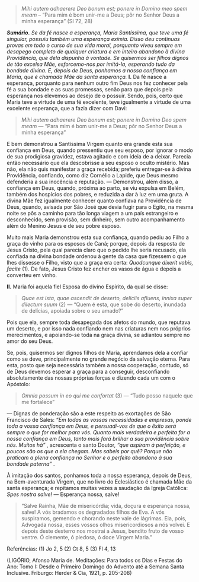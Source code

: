 > *Mihi autem adhaerere Deo bonum est; ponere in Domino meo spem meam* – “Para mim é bom unir-me a Deus; pôr no Senhor Deus a minha esperança” (Sl 72, 28)

***Sumário.** Se da fé nasce a esperança, Maria Santíssima, que teve uma fé singular, possuiu também uma esperança exímia. Disso deu contínuas provas em todo o curso de sua vida moral, porquanto viveu sempre em desapego completo de qualquer criatura e em inteiro abandono à divina Providência, que dela dispunha à vontade. Se quisermos ser filhos dignos de tão excelsa Mãe, esforcemo-nos por imitá-la, esperando tudo da bondade divina. E, depois de Deus, ponhamos a nossa confiança em Maria, que é chamada Mãe da santa esperança.* **I.** Da fé nasce a esperança, porquanto para nenhum outro fim Deus nos fez conhecer pela fé a sua bondade e as suas promessas, senão para que depois pela esperança nos elevemos ao desejo de o possuir. Sendo, pois, certo que Maria teve a virtude de uma fé excelente, teve igualmente a virtude de uma excelente esperança, que a fazia dizer com Davi:

> *Mihi autem adhaerere Deo bonum est; ponere in Domino Deo spem meam* ― “Para mim é bom unir-me a Deus; pôr no Senhor Deus a minha esperança”

E bem demonstrou a Santíssima Virgem quanto era grande esta sua confiança em Deus, quando pressentiu que seu esposo, por ignorar o modo de sua prodigiosa gravidez, estava agitado e com ideia de a deixar. Parecia então necessário que ela descobrisse a seu esposo o oculto mistério. Mas não, ela não quis manifestar a graça recebida; preferiu entregar-se à divina Providência, confiando, como diz Cornélio a Lapide, que Deus mesmo defenderia a sua inocência e reputação. ― Demonstrou, além disso, a confiança em Deus, quando, próxima ao parto, se viu expulsa em Belém, também dos hospícios dos pobres, e reduzida a dar à luz em uma gruta. A divina Mãe fez igualmente conhecer quanto confiava na Providência de Deus, quando, avisada por São José que devia fugir para o Egito, na mesma noite se pôs a caminho para tão longa viagem a um país estrangeiro e desconhecido, sem provisão, sem dinheiro, sem outro acompanhamento além do Menino Jesus e de seu pobre esposo.

Muito mais Maria demonstrou esta sua confiança, quando pediu ao Filho a graça do vinho para os esposos de Caná; porque, depois da resposta de Jesus Cristo, pela qual parecia claro que o pedido lhe seria recusado, ela confiada na divina bondade ordenou à gente da casa que fizessem o que lhes dissesse o Filho, visto que a graça era certa: *Quodcunque dixerit vobis, facite* (1). De fato, Jesus Cristo fez encher os vasos de água e depois a converteu em vinho.

**II.** Maria foi aquela fiel Esposa do divino Espírito, da qual se disse:

> *Quae est ista, quae ascendit de deserto, deliciis afluens, innixa super dilectum suum* (2) ― “Quem é esta, que sobe do deserto, inundada de delícias, apoiada sobre o seu amado?”

Pois que ela, sempre toda desapegada dos afetos do mundo, que reputava um deserto, e por isso nada confiando nem nas criaturas nem nos próprios merecimentos, e apoiando-se toda na graça divina, se adiantou sempre no amor do seu Deus.

Se, pois, quisermos ser dignos filhos de Maria, aprendamos dela a confiar como se deve, principalmente no grande negócio da salvação eterna. Para esta, posto que seja necessária também a nossa cooperação, contudo, só de Deus devemos esperar a graça para a conseguir, desconfiando absolutamente das nossas próprias forças e dizendo cada um com o Apóstolo:

> *Omnia possum in eo qui me confortat* (3) ― “Tudo posso naquele que me fortalece”

― Dignas de ponderação são a este respeito as exortações de São Francisco de Sales: *“Em todas as vossas necessidades e empresas, ponde toda a vossa confiança em Deus, e persuadi-vos de que o êxito será sempre o que for melhor para vós. Quanto mais verdadeira e perfeita for a nossa confiança em Deus, tanto mais fará brilhar a sua providência sobre nós. Muitos há”* , acrescenta o santo Doutor, *“que aspiram à perfeição, e poucos são os que a ela chegam. Mas sabeis por quê? Porque não praticam a plena confiança no Senhor e o perfeito abandono à sua bondade paterna”* .

À imitação dos santos, ponhamos toda a nossa esperança, depois de Deus, na Bem-aventurada Virgem, que no livro do Eclesiástico é chamada Mãe da santa esperança; e repitamos muitas vezes a saudação da Igreja Católica: *Spes nostra salve!* ― Esperança nossa, salve!

> “Salve Rainha, Mãe de misericórdia; vida, doçura e esperança nossa, salve! A vós bradamos os degradados filhos de Eva. A vós suspiramos, gemendo e chorando neste vale de lágrimas. Eia, pois, Advogada nossa, esses vossos olhos misericordiosos a nós volvei. E depois deste desterro nos mostrai a Jesus, bendito fruto de vosso ventre. Ó clemente, ó piedosa, ó doce Virgem Maria.”

Referências: (1) Jo 2, 5 (2) Ct 8, 5 (3) Fl 4, 13

(LIGÓRIO, Afonso Maria de. Meditações: Para todos os Dias e Festas do Ano: Tomo I: Desde o Primeiro Domingo do Advento até a Semana Santa Inclusive. Friburgo: Herder & Cia, 1921, p. 205-208)
